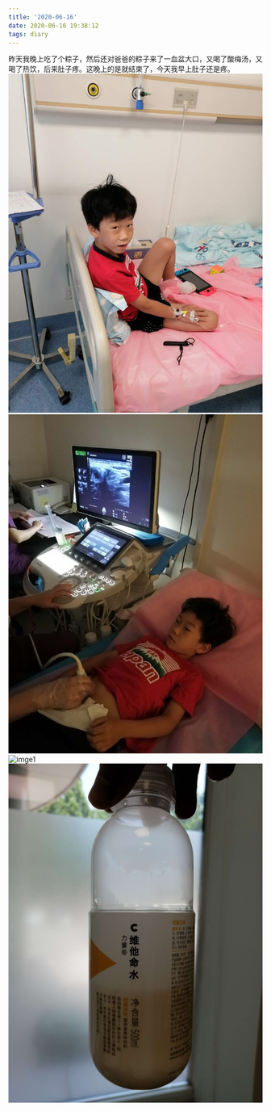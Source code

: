 ```yaml
---
title: '2020-06-16'
date: 2020-06-16 19:38:12
tags: diary
---
```

昨天我晚上吃了个粽子，然后还对爸爸的粽子来了一血盆大口，又喝了酸梅汤，又喝了热饮，后来肚子疼。这晚上的是就结束了，今天我早上肚子还是疼。
![imge1](/images/671592397154_.pic.jpg)
![imge1](/images/681592397155_.pic.jpg)
![imge1](/images/691592397156_.pic.jpg)
![imge1](/images/701592397157_.pic.jpg)
